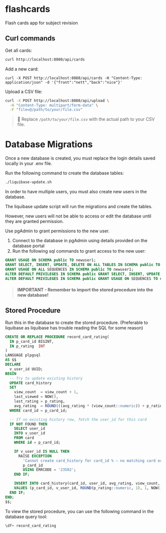 # flashcards

Flash cards app for subject revision

## Curl commands

Get all cards:

```bash
curl http://localhost:8080/api/cards
```

Add a new card:

```bashbash
curl -X POST http://localhost:8080/api/cards -H "Content-Type: application/json" -d '{"front":"nett","back":"nice"}'
```

Upload a CSV file:

```bash
curl -X POST http://localhost:8080/api/upload \
  -H "Content-Type: multipart/form-data" \
  -F "file=@/path/to/your/file.csv"
```

> 🔁 Replace `/path/to/your/file.csv` with the actual path to your CSV file.


# Database Migrations
Once a new database is created, you must replace the login details saved locally in your .env file.

Run the following command to create the database tables:
```bash
./liquibase-update.sh
```

In order to have multiple users, you must also create new users in the database.

The liquibase update script will run the migrations and create the tables.

However, new users will not be able to access or edit the database until they are granted permission.

Use pgAdmin to grant permissions to the new user.

1. Connect to the database in pgAdmin using details provided on the database portal
2. Run the following sql commands to grant access to the new user:

```sql
GRANT USAGE ON SCHEMA public TO newuser1;
GRANT SELECT, INSERT, UPDATE, DELETE ON ALL TABLES IN SCHEMA public TO newuser1;
GRANT USAGE ON ALL SEQUENCES IN SCHEMA public TO newuser1;
ALTER DEFAULT PRIVILEGES IN SCHEMA public GRANT SELECT, INSERT, UPDATE, DELETE ON TABLES TO newuser1;
ALTER DEFAULT PRIVILEGES IN SCHEMA public GRANT USAGE ON SEQUENCES TO newuser1;
```

> #### IMPORTANT - Remember to import the stored procedure into the new database!
 

## Stored Procedure

Run this in the database to create the stored procedure. 
(Preferable to liquibase as liquibase has trouble reading the SQL for some reason)
```sql
CREATE OR REPLACE PROCEDURE record_card_rating(
  IN p_card_id BIGINT,
  IN p_rating  INT
)
LANGUAGE plpgsql
AS $$
DECLARE
  v_user_id UUID;
BEGIN
  -- Try to update existing history
  UPDATE card_history
  SET
    view_count  = view_count + 1,
    last_viewed = NOW(),
    last_rating = p_rating,
    avg_rating  = ROUND(((avg_rating * (view_count::numeric)) + p_rating) / (view_count + 1), 1)
  WHERE card_id = p_card_id;

  -- If no existing history row, fetch the user_id for this card
  IF NOT FOUND THEN
    SELECT user_id
    INTO v_user_id
    FROM card
    WHERE id = p_card_id;

    IF v_user_id IS NULL THEN
      RAISE EXCEPTION
        'Cannot create card_history for card_id % — no matching card or user_id is NULL',
        p_card_id
        USING ERRCODE = '23502';
    END IF;

    INSERT INTO card_history(card_id, user_id, avg_rating, view_count, last_viewed, last_rating)
    VALUES (p_card_id, v_user_id, ROUND(p_rating::numeric, 1), 1, NOW(), p_rating);
  END IF;
END;
$$;

```

To view the stored procedure, you can use the following command in the database query tool:

```sql
\df+ record_card_rating
```
